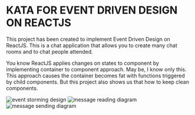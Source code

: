 # KATA FOR EVENT DRIVEN DESIGN ON REACTJS

This project has been created to implement Event Driven Design on ReactJS. This is a chat application that allows you to create many chat rooms and to chat people attended.

You know ReactJS applies changes on states to component by implementing container to component approach. May be, I know only this. This approach causes the container becomes fat with functions triggered by child components. But this project also shows us that how to keep clean components.

![event storming design](https://github.com/tanerdiler/kata-eventdrivendesign-reactjs-chatapp/blob/master/edd_storming.jpg)
![message reading diagram](https://github.com/tanerdiler/kata-eventdrivendesign-reactjs-chatapp/blob/master/read_message.jpg)
![message sending diagram](https://github.com/tanerdiler/kata-eventdrivendesign-reactjs-chatapp/blob/master/send_message.jpg)
